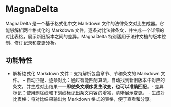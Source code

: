 # MagnaDelta
MagnaDelta​ 是一个基于格式化中文 Markdown 文件的法律条文对比生成器。它能够解析两个格式化的 Markdown 文件，逐条对比法律条文，并生成一个详细的对比表格，展示新旧版本之间的差异。MagnaDelta 特别适用于法律文档的版本控制、修订记录和变更分析。

## 功能特性
- ​解析格式化 Markdown 文件：支持解析包含章节、节和条文的 Markdown 文件。
​- 自动匹配，逐条对比：通过智能匹配算法，自动找到新旧版本中对应的条文，并生成对比结果——**即使条文顺序发生改变，也可以准确匹配**。
​- 差异标记：使用删除线和下划线标记出条文内容的增减，清晰展示变更。
​- 生成对比表格：将对比结果输出为 Markdown 格式的表格，便于查看和分享。

